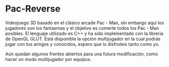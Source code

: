Pac-Reverse
===========

Videojuego 3D basado en el clásico arcade Pac - Man, sin embargo aqui los jugadores son los fantasmas y el objetivo
es comerte todos los Pac - Man posibles. El lenguaje utilizado es C++ y ha sido implementado con la librería de 
OpenGL GLUT. Está disponible la opción multijugador en la cual podrás jugar con tus amigos y conocidos, espero que
lo disfruteis tanto como yo.

Aún quedan algunos frentes abiertos para una futura modificación, como hacer un modo multijugador por equipos.
